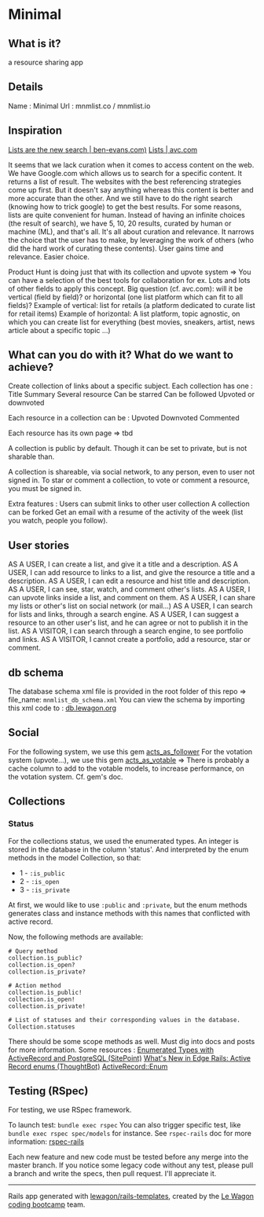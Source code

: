 # Minimal

## What is it?
a resource sharing app

## Details
Name : Minimal
Url : mnmlist.co / mnmlist.io

## Inspiration
[Lists are the new search | ben-evans.com)](http://ben-evans.com/benedictevans/2016/1/31/lists-are-the-new-search)
[Lists | avc.com](http://avc.com/2015/11/lists-2/)

It seems that we lack curation when it comes to access content on the web.
We have Google.com which allows us to search for a specific content. It returns a list of result.
The websites with the best referencing strategies come up first.
But it doesn't say anything whereas this content is better and more accurate than the other.
And we still have to do the right search (knowing how to trick google) to get the best results.
For some reasons, lists are quite convenient for human.
Instead of having an infinite choices (the result of search), we have 5, 10, 20 results, curated by human or machine (ML), and that's all.
It's all about curation and relevance.
It narrows the choice that the user has to make, by leveraging the work of others (who did the hard work of curating these contents). User gains time and relevance. Easier choice.

Product Hunt is doing just that with its collection and upvote system => You can have a selection of the best tools for collaboration for ex.
Lots and lots of other fields to apply this concept.
Big question (cf. avc.com): will it be vertical (field by field)? or horizontal (one list platform which can fit to all fields)?
Example of vertical: list for retails (a platform dedicated to curate list for retail items)
Example of horizontal: A list platform, topic agnostic, on which you can create list for everything (best movies, sneakers, artist, news article about a specific topic ...)


## What can you do with it? What do we want to achieve?
Create collection of links about a specific subject.
Each collection has one :
Title
Summary
Several resource
Can be starred
Can be followed
Upvoted or downvoted

Each resource in a collection can be :
Upvoted
Downvoted
Commented

Each resource has its own page => tbd

A collection is public by default.
Though it can be set to private, but is not sharable than.

A collection is shareable, via social network, to any person, even to user not signed in.
To star or comment a collection, to vote or comment a resource, you must be signed in.

Extra features :
Users can submit links to other user collection
A collection can be forked
Get an email with a resume of the activity of the week (list you watch, people you follow).

## User stories

AS A USER, I can create a list, and give it a title and a description.
AS A USER, I can add resource to links to a list, and give the resource a title and a description.
AS A USER, I can edit a resource and hist title and description.
AS A USER, I can see, star, watch, and comment other's lists.
AS A USER, I can upvote links inside a list, and comment on them.
AS A USER, I can share my lists or other's list on social network (or mail...)
AS A USER, I can search for lists and links, through a search engine.
AS A USER, I can suggest a resource to an other user's list, and he can agree or not to publish it in the list.
AS A VISITOR, I can search through a search engine, to see portfolio and links.
AS A VISITOR, I cannot create a portfolio, add a resource, star or comment.

## db schema

The database schema xml file is provided in the root folder of this repo => file_name: `mnmlist_db_schema.xml`
You can view the schema by importing this xml code to : [db.lewagon.org](http://db.lewagon.org)

## Social
For the following system, we use this gem [acts_as_follower](https://github.com/tcocca/acts_as_follower)
For the votation system (upvote...), we use this gem [acts_as_votable](https://github.com/ryanto/acts_as_votable)
=> There is probably a cache column to add to the votable models, to increase performance, on the votation system. Cf. gem's doc.

## Collections

### Status
For the collections status, we used the enumerated types.
An integer is stored in the database in the column 'status'.
And interpreted by the enum methods in the model Collection, so that:
* 1 - `:is_public`
* 2 - `:is_open`
* 3 - `:is_private`

At first, we would like to use `:public` and `:private`, but the enum methods generates class and instance methods with this names that conflicted with active record.

Now, the following methods are available:
```
# Query method
collection.ìs_public?
collection.is_open?
collection.is_private?

# Action method
collection.ìs_public!
collection.is_open!
collection.is_private!

# List of statuses and their corresponding values in the database.
Collection.statuses
```

There should be some scope methods as well. Must dig into docs and posts for more information.
Some resources :
[Enumerated Types with ActiveRecord and PostgreSQL (SitePoint)](https://www.sitepoint.com/enumerated-types-with-activerecord-and-postgresql/)
[What's New in Edge Rails: Active Record enums (ThoughtBot)](https://robots.thoughtbot.com/whats-new-in-edge-rails-active-record-enum)
[ActiveRecord::Enum](http://edgeapi.rubyonrails.org/classes/ActiveRecord/Enum.html)

## Testing (RSpec)

For testing, we use RSpec framework.

To launch test: `bundle exec rspec`
You can also trigger specific test, like `bundle exec rspec spec/models` for instance.
See `rspec-rails` doc for more information: [rspec-rails](https://github.com/rspec/rspec-rails)

Each new feature and new code must be tested before any merge into the master branch.
If you notice some legacy code without any test, please pull a branch and write the specs, then pull request. I'll appreciate it.

---

Rails app generated with [lewagon/rails-templates](https://github.com/lewagon/rails-templates), created by the [Le Wagon coding bootcamp](https://www.lewagon.com) team.

